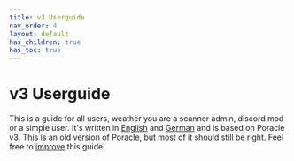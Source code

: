```yaml
---
title: v3 Userguide
nav_order: 4
layout: default
has_children: true
has_toc: true
---
```


# v3 Userguide

This is a guide for all users, weather you are a scanner admin, discord mod or a simple user. It's written in [English](en) and [German](de) and is based on Poracle v3. This is an old version of Poracle, but most of it should still be right. Feel free to [improve](../contributing.md) this guide!